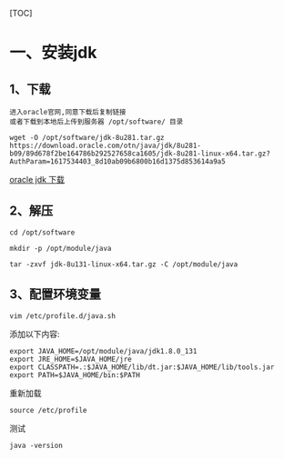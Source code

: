 [TOC]

# 一、安装jdk

## 1、下载

```shell
进入oracle官网,同意下载后复制链接
或者下载到本地后上传到服务器 /opt/software/ 目录
```

```shell
wget -O /opt/software/jdk-8u281.tar.gz https://download.oracle.com/otn/java/jdk/8u281-b09/89d678f2be164786b292527658ca1605/jdk-8u281-linux-x64.tar.gz?AuthParam=1617534403_8d10ab09b6800b16d1375d853614a9a5
```

  [oracle jdk 下载](https://www.oracle.com/java/technologies/javase-downloads.html)  

## 2、解压
```shell
cd /opt/software
```

```shell
mkdir -p /opt/module/java
```

```shell
tar -zxvf jdk-8u131-linux-x64.tar.gz -C /opt/module/java
```

## 3、配置环境变量

```shell
vim /etc/profile.d/java.sh
```

添加以下内容:

    export JAVA_HOME=/opt/module/java/jdk1.8.0_131
    export JRE_HOME=$JAVA_HOME/jre
    export CLASSPATH=.:$JAVA_HOME/lib/dt.jar:$JAVA_HOME/lib/tools.jar
    export PATH=$JAVA_HOME/bin:$PATH
重新加载

```shell
source /etc/profile
```

测试

```shell
java -version
```

